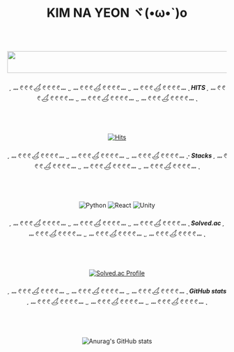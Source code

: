 <div align="center">


<h1>KIM NA YEON ヾ(•ω•`)o <br></h1><br><br><br>

<a href="https://github.com/devxb/gitanimals">
  <img
    src="https://render.gitanimals.org/lines/eoyan?pet-id=587181348183179491"
    width="800"
    height="50"
  />
</a>

<h5> ˏ 𓏧 𓏲 𓏲 𓏲 𓋒 𓏲 𓏲 𓏲 𓏲 𓏧 ˎˏ 𓏧 𓏲 𓏲 𓏲 𓋒 𓏲 𓏲 𓏲 𓏲 𓏧 ˎˏ 𓏧 𓏲 𓏲 𓏲 𓋒 𓏲 𓏲 𓏲 𓏲 𓏧 ˎ  HITS  ˏ 𓏧 𓏲 𓏲 𓏲 𓋒 𓏲 𓏲 𓏲 𓏲 𓏧 ˎˏ 𓏧 𓏲 𓏲 𓏲 𓋒 𓏲 𓏲 𓏲 𓏲 𓏧 ˎˏ 𓏧 𓏲 𓏲 𓏲 𓋒 𓏲 𓏲 𓏲 𓏲 𓏧 ˎ </h5><br><br>

[![Hits](https://hits.seeyoufarm.com/api/count/incr/badge.svg?url=https%3A%2F%2Fgithub.com%2Fgjbae1212%2Fhit-counter&count_bg=%2353DACD&title_bg=%23000000&icon=&icon_color=%23E7E7E7&title=&edge_flat=false)](https://hits.seeyoufarm.com)

<h5> ˏ 𓏧 𓏲 𓏲 𓏲 𓋒 𓏲 𓏲 𓏲 𓏲 𓏧 ˎˏ 𓏧 𓏲 𓏲 𓏲 𓋒 𓏲 𓏲 𓏲 𓏲 𓏧 ˎˏ 𓏧 𓏲 𓏲 𓏲 𓋒 𓏲 𓏲 𓏲 𓏲 𓏧 ˎ·  Stacks  ˏ 𓏧 𓏲 𓏲 𓏲 𓋒 𓏲 𓏲 𓏲 𓏲 𓏧 ˎˏ 𓏧 𓏲 𓏲 𓏲 𓋒 𓏲 𓏲 𓏲 𓏲 𓏧 ˎˏ 𓏧 𓏲 𓏲 𓏲 𓋒 𓏲 𓏲 𓏲 𓏲 𓏧 ˎ </h5><br><br>


<img alt="Python" src ="https://img.shields.io/badge/Python-3776AB.svg?&style=flat-square&logo=Python&logoColor=white"/> <img alt="React" src ="https://img.shields.io/badge/React-61DAFB.svg?&style=flat-square&logo=React&logoColor=white"/> <img alt="Unity" src ="https://img.shields.io/badge/Unity-FFFFFF.svg?&style=flat-square&logo=Unity&logoColor=black"/> 

<h5> ˏ 𓏧 𓏲 𓏲 𓏲 𓋒 𓏲 𓏲 𓏲 𓏲 𓏧 ˎˏ 𓏧 𓏲 𓏲 𓏲 𓋒 𓏲 𓏲 𓏲 𓏲 𓏧 ˎˏ 𓏧 𓏲 𓏲 𓏲 𓋒 𓏲 𓏲 𓏲 𓏲 𓏧 ˎ  Solved.ac  ˏ 𓏧 𓏲 𓏲 𓏲 𓋒 𓏲 𓏲 𓏲 𓏲 𓏧 ˎˏ 𓏧 𓏲 𓏲 𓏲 𓋒 𓏲 𓏲 𓏲 𓏲 𓏧 ˎˏ 𓏧 𓏲 𓏲 𓏲 𓋒 𓏲 𓏲 𓏲 𓏲 𓏧 ˎ </h5><br><br>

[![Solved.ac Profile](http://mazassumnida.wtf/api/v2/generate_badge?boj=nayeon1031)](https://solved.ac/nayeon1031/)

<h5> ˏ 𓏧 𓏲 𓏲 𓏲 𓋒 𓏲 𓏲 𓏲 𓏲 𓏧 ˎˏ 𓏧 𓏲 𓏲 𓏲 𓋒 𓏲 𓏲 𓏲 𓏲 𓏧 ˎˏ 𓏧 𓏲 𓏲 𓏲 𓋒 𓏲 𓏲 𓏲 𓏲 𓏧 ˎ GitHub stats ˏ 𓏧 𓏲 𓏲 𓏲 𓋒 𓏲 𓏲 𓏲 𓏲 𓏧 ˎˏ 𓏧 𓏲 𓏲 𓏲 𓋒 𓏲 𓏲 𓏲 𓏲 𓏧 ˎˏ 𓏧 𓏲 𓏲 𓏲 𓋒 𓏲 𓏲 𓏲 𓏲 𓏧 ˎ </h5><br><br>

![Anurag's GitHub stats](https://github-readme-stats.vercel.app/api?username=eoyan&show_icons=true&theme=react)  






</div>

